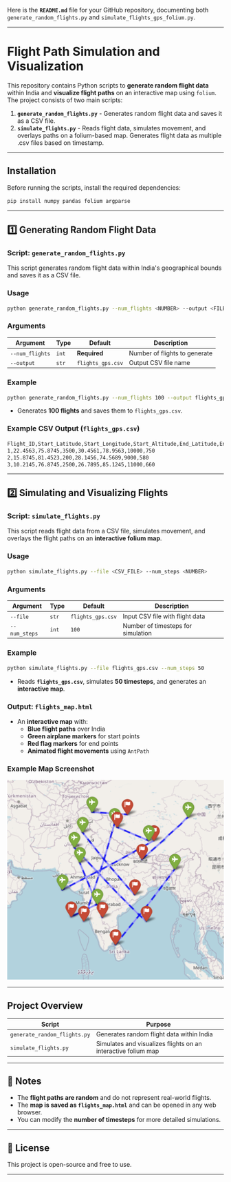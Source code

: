 Here is the **`README.md`** file for your GitHub repository, documenting both `generate_random_flights.py` and `simulate_flights_gps_folium.py`.  

---

# **Flight Path Simulation and Visualization**

This repository contains Python scripts to **generate random flight data** within India and **visualize flight paths** on an interactive map using `folium`. The project consists of two main scripts:

1. **`generate_random_flights.py`** - Generates random flight data and saves it as a CSV file.
2. **`simulate_flights.py`** - Reads flight data, simulates movement, and overlays paths on a folium-based map. Generates flight data as multiple .csv files based on timestamp.

---

## **Installation**
Before running the scripts, install the required dependencies:
```bash
pip install numpy pandas folium argparse
```

---

## **1️⃣ Generating Random Flight Data**
### **Script: `generate_random_flights.py`**
This script generates random flight data within India's geographical bounds and saves it as a CSV file.

### **Usage**
```bash
python generate_random_flights.py --num_flights <NUMBER> --output <FILENAME>
```

### **Arguments**
| Argument       | Type  | Default             | Description |
|---------------|-------|---------------------|-------------|
| `--num_flights` | `int`  | **Required** | Number of flights to generate |
| `--output` | `str`  | `flights_gps.csv` | Output CSV file name |

### **Example**
```bash
python generate_random_flights.py --num_flights 100 --output flights_gps.csv
```
- Generates **100 flights** and saves them to `flights_gps.csv`.

### **Example CSV Output (`flights_gps.csv`)**
```
Flight_ID,Start_Latitude,Start_Longitude,Start_Altitude,End_Latitude,End_Longitude,End_Altitude,Velocity
1,22.4563,75.8745,3500,30.4561,78.9563,10000,750
2,15.8745,81.4523,200,28.1456,74.5689,9000,580
3,10.2145,76.8745,2500,26.7895,85.1245,11000,660
```

---

## **2️⃣ Simulating and Visualizing Flights**
### **Script: `simulate_flights.py`**
This script reads flight data from a CSV file, simulates movement, and overlays the flight paths on an **interactive folium map**.

### **Usage**
```bash
python simulate_flights.py --file <CSV_FILE> --num_steps <NUMBER>
```

### **Arguments**
| Argument       | Type  | Default             | Description |
|---------------|-------|---------------------|-------------|
| `--file`      | `str`  | `flights_gps.csv` | Input CSV file with flight data |
| `--num_steps` | `int`  | `100` | Number of timesteps for simulation |

### **Example**
```bash
python simulate_flights.py --file flights_gps.csv --num_steps 50
```
- Reads **`flights_gps.csv`**, simulates **50 timesteps**, and generates an **interactive map**.

### **Output: `flights_map.html`**
- An **interactive map** with:
  - **Blue flight paths** over India
  - **Green airplane markers** for start points
  - **Red flag markers** for end points
  - **Animated flight movements** using `AntPath`

### **Example Map Screenshot**
![alt text](image.png)

---

## **Project Overview**
| Script | Purpose |
|--------|---------|
| `generate_random_flights.py` | Generates random flight data within India |
| `simulate_flights.py` | Simulates and visualizes flights on an interactive folium map |

---

## **📌 Notes**
- The **flight paths are random** and do not represent real-world flights.
- The **map is saved as `flights_map.html`** and can be opened in any web browser.
- You can modify the **number of timesteps** for more detailed simulations.

---

## **📜 License**
This project is open-source and free to use.

---

